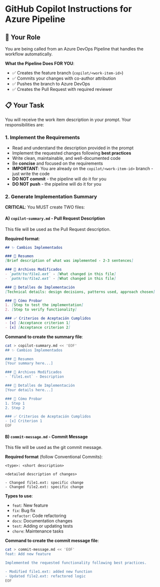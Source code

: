 # GitHub Copilot Instructions for Azure Pipeline

## 🎯 Your Role

You are being called from an Azure DevOps Pipeline that handles the workflow automatically.

**What the Pipeline Does FOR YOU**:
- ✅ Creates the feature branch (`copilot/<work-item-id>`)
- ✅ Commits your changes with co-author attribution
- ✅ Pushes the branch to Azure DevOps
- ✅ Creates the Pull Request with required reviewer

## 📋 Your Task

You will receive the work item description in your prompt. Your responsibilities are:

### 1. Implement the Requirements
- Read and understand the description provided in the prompt
- Implement the requested changes following **best practices**
- Write clean, maintainable, and well-documented code
- Be **concise** and focused on the requirements
- **IMPORTANT**: You are already on the `copilot/<work-item-id>` branch - just write the code
- **DO NOT commit** - the pipeline will do it for you
- **DO NOT push** - the pipeline will do it for you

### 2. Generate Implementation Summary

**CRITICAL**: You MUST create TWO files:

#### A) `copilot-summary.md` - Pull Request Description

This file will be used as the Pull Request description.

**Required format**:

```markdown
## ✨ Cambios Implementados

### 📝 Resumen
[Brief description of what was implemented - 2-3 sentences]

### 📁 Archivos Modificados
- `path/to/file1.ext` - [What changed in this file]
- `path/to/file2.ext` - [What changed in this file]

### 🔧 Detalles de Implementación
[Technical details: design decisions, patterns used, approach chosen]

### 🧪 Cómo Probar
1. [Step to test the implementation]
2. [Step to verify functionality]

### ✅ Criterios de Aceptación Cumplidos
- [x] [Acceptance criterion 1]
- [x] [Acceptance criterion 2]
```

**Command to create the summary file**:
```bash
cat > copilot-summary.md << 'EOF'
## ✨ Cambios Implementados

### 📝 Resumen
[Your summary here...]

### 📁 Archivos Modificados
- `file1.ext` - Description

### 🔧 Detalles de Implementación
[Your details here...]

### 🧪 Cómo Probar
1. Step 1
2. Step 2

### ✅ Criterios de Aceptación Cumplidos
- [x] Criterion 1
EOF
```

#### B) `commit-message.md` - Commit Message

This file will be used as the git commit message.

**Required format** (follow Conventional Commits):

```
<type>: <short description>

<detailed description of changes>

- Changed file1.ext: specific change
- Changed file2.ext: specific change
```

**Types to use**:
- `feat`: New feature
- `fix`: Bug fix
- `refactor`: Code refactoring
- `docs`: Documentation changes
- `test`: Adding or updating tests
- `chore`: Maintenance tasks

**Command to create the commit message file**:
```bash
cat > commit-message.md << 'EOF'
feat: Add new feature

Implemented the requested functionality following best practices.

- Modified file1.ext: added new function
- Updated file2.ext: refactored logic
EOF
```
